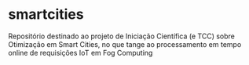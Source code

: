 # smartcities
Repositório destinado ao projeto de Iniciação Científica (e TCC) sobre Otimização em Smart Cities, no que tange ao processamento em tempo online de requisições IoT em Fog Computing
